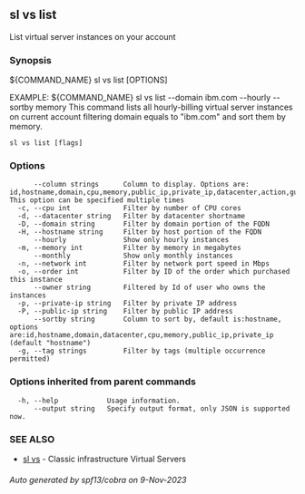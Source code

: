 ## sl vs list

List virtual server instances on your account

### Synopsis

${COMMAND_NAME} sl vs list [OPTIONS]

EXAMPLE:
   ${COMMAND_NAME} sl vs list --domain ibm.com --hourly --sortby memory
   This command lists all hourly-billing virtual server instances on current account filtering domain equals to "ibm.com" and sort them by memory.

```
sl vs list [flags]
```

### Options

```
      --column strings      Column to display. Options are: id,hostname,domain,cpu,memory,public_ip,private_ip,datacenter,action,guid,power_state,created_by,tags. This option can be specified multiple times
  -c, --cpu int             Filter by number of CPU cores
  -d, --datacenter string   Filter by datacenter shortname
  -D, --domain string       Filter by domain portion of the FQDN
  -H, --hostname string     Filter by host portion of the FQDN
      --hourly              Show only hourly instances
  -m, --memory int          Filter by memory in megabytes
      --monthly             Show only monthly instances
  -n, --network int         Filter by network port speed in Mbps
  -o, --order int           Filter by ID of the order which purchased this instance
      --owner string        Filtered by Id of user who owns the instances
  -p, --private-ip string   Filter by private IP address
  -P, --public-ip string    Filter by public IP address
      --sortby string       Column to sort by, default is:hostname, options are:id,hostname,domain,datacenter,cpu,memory,public_ip,private_ip (default "hostname")
  -g, --tag strings         Filter by tags (multiple occurrence permitted)
```

### Options inherited from parent commands

```
  -h, --help            Usage information.
      --output string   Specify output format, only JSON is supported now.
```

### SEE ALSO

* [sl vs](sl_vs.md)	 - Classic infrastructure Virtual Servers

###### Auto generated by spf13/cobra on 9-Nov-2023
